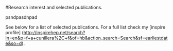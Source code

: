 #Research interest and selected publications.

psndpasdnpad

See below for a list of selected publications. For a full list check my [inspire profile] (http://inspirehep.net/search?ln=en&p=f+a+cunillera%2C+f&of=hb&action_search=Search&sf=earliestdate&so=d).